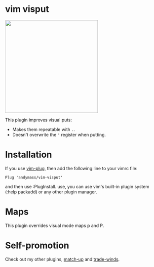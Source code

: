 # vim visput

<img src='https://user-images.githubusercontent.com/6655373/104690450-728e9580-56d2-11eb-9ee7-23a12cfa72f6.jpg' width='300px'>

This plugin improves visual puts:

- Makes them repeatable with `.`.
- Doesn't overwrite the `"` register when putting.

# Installation

If you use [vim-plug][p], then add the following line to your vimrc file:

    Plug 'andymass/vim-visput'

and then use :PlugInstall.  use, you can use vim's built-in plugin system
(:help packadd) or any other plugin manager.

# Maps

This plugin overrides visual mode maps p and P.

# Self-promotion

Check out my other plugins, [match-up][mu] and [trade-winds][tw].

[p]: https://github.com/junegunn/vim-plug
[mu]: https://github.com/andymass/vim-matchup
[tw]: https://github.com/andymass/vim-tradewinds
